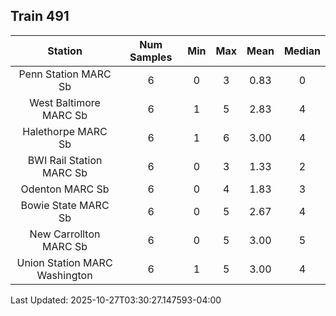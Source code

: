 ## Train 491

| Station | Num Samples | Min | Max | Mean | Median |
| :-----: | :---------: | :-: | :-: | :--: | :----: |
| Penn Station MARC Sb | 6 | 0 | 3 | 0.83 | 0 |
| West Baltimore MARC Sb | 6 | 1 | 5 | 2.83 | 4 |
| Halethorpe MARC Sb | 6 | 1 | 6 | 3.00 | 4 |
| BWI Rail Station MARC Sb | 6 | 0 | 3 | 1.33 | 2 |
| Odenton MARC Sb | 6 | 0 | 4 | 1.83 | 3 |
| Bowie State MARC Sb | 6 | 0 | 5 | 2.67 | 4 |
| New Carrollton MARC Sb | 6 | 0 | 5 | 3.00 | 5 |
| Union Station MARC Washington | 6 | 1 | 5 | 3.00 | 4 |


Last Updated: 2025-10-27T03:30:27.147593-04:00